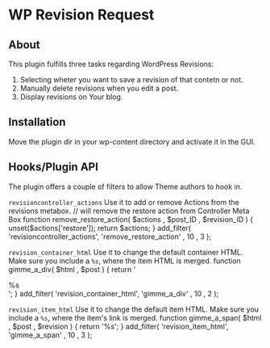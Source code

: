 WP Revision Request
===================

About
-----
This plugin fulfills three tasks regarding WordPress Revisions:

1. Selecting wheter you want to save a revision of that contetn or not.
2. Manually delete revisions when you edit a post.
3. Display revisions on Your blog. 

Installation
------------
Move the plugin dir in your wp-content directory and activate it in the GUI.

Hooks/Plugin API
----------
The plugin offers a couple of filters to allow Theme authors to hook in.

`revisioncontroller_actions`
Use it to add or remove Actions from the revisions metabox.
	// will remove the restore action from Controller Meta Box
	function remove_restore_action( $actions , $post_ID , $revision_ID ) {
		unset($actions['restore']);
		return $actions;
	}
	add_filter( 'revisioncontroller_actions', 'remove_restore_action' , 10 , 3 );


`revision_container_html`
Use it to change the default container HTML. Make sure you include a `%s`, where the item HTML is merged.
	function gimme_a_div( $html , $post ) {
		return '<div>%s</div>';
	}
	add_filter( 'revision_container_html', 'gimme_a_div' , 10 , 2 );

`revision_item_html`
Use it to change the default item HTML. Make sure you include a `%s`, where the item's link is merged.
	function gimme_a_span( $html , $post , $revision ) {
		return '<span>%s</span>';
	}
	add_filter( 'revision_item_html', 'gimme_a_span' , 10 , 3 );
